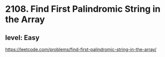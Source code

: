 # 2108. Find First Palindromic String in the Array
## level: Easy

https://leetcode.com/problems/find-first-palindromic-string-in-the-array/

